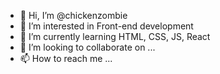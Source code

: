 - 👋 Hi, I’m @chickenzombie
- 👀 I’m interested in Front-end development
- 🌱 I’m currently learning HTML, CSS, JS, React
- 💞️ I’m looking to collaborate on ...
- 📫 How to reach me ...

<!---
chickenzombie/chickenzombie is a ✨ special ✨ repository because its `README.md` (this file) appears on your GitHub profile.
You can click the Preview link to take a look at your changes.
--->
